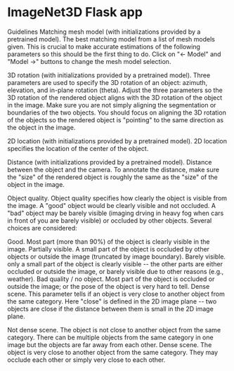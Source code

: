 # ImageNet3D Flask app
Guidelines
Matching mesh model (with initializations provided by a pretrained model). The best matching model from a list of mesh models given. This is crucial to make accurate estimations of the following parameters so this should be the first thing to do. Click on "<- Model" and "Model ->" buttons to change the mesh model selection.

3D rotation (with initializations provided by a pretrained model). Three parameters are used to specify the 3D rotation of an object: azimuth, elevation, and in-plane rotation (theta). Adjust the three parameters so the 3D rotation of the rendered object aligns with the 3D rotation of the object in the image. Make sure you are not simply aligning the segmentation or boundaries of the two objects. You should focus on aligning the 3D rotation of the objects so the rendered object is "pointing" to the same direction as the object in the image.

2D location (with initializations provided by a pretrained model). 2D location specifies the location of the center of the object.

Distance (with initializations provided by a pretrained model). Distance between the object and the camera. To annotate the distance, make sure the "size" of the rendered object is roughly the same as the "size" of the object in the image.

Object quality. Object quality specifies how clearly the object is visible from the image. A "good" object would be clearly visible and not occluded. A "bad" object may be barely visible (imaging drving in heavy fog when cars in front of you are barely visible) or occluded by other objects. Several choices are considered:

Good. Most part (more than 90%) of the object is clearly visible in the image.
Partially visible. A small part of the object is occluded by other objects or outside the image (truncated by image boundary).
Barely visible. only a small part of the object is clearly visible -- the other parts are either occluded or outside the image, or barely visible due to other reasons (e.g., weather).
Bad quality / no object. Most part of the object is occluded or outside the image; or the pose of the object is very hard to tell.
Dense scene. This parameter tells if an object is very close to another object from the same category. Here "close" is defined in the 2D image plane -- two objects are close if the distance between them is small in the 2D image plane.

Not dense scene. The object is not close to another object from the same category. There can be multiple objects from the same category in one image but the objects are far away from each other.
Dense scene. The object is very close to another object from the same category. They may occlude each other or simply very close to each other.